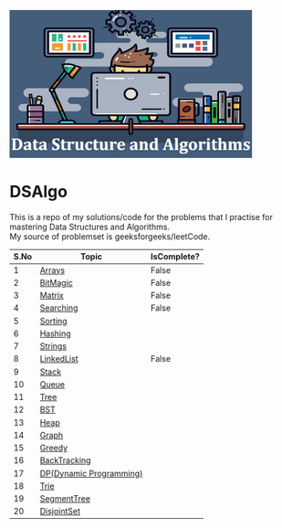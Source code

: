 ![DSA.png](src/main/resources/DSA.png)
# DSAlgo

This is a repo of my solutions/code for the problems that I practise for mastering Data Structures and Algorithms.  
My source of problemset is geeksforgeeks/leetCode.

|S.No|Topic|IsComplete?|
|---|---|---|
|1|[Arrays](src/main/java/surya/practice/geeks/arrays/README.md)|False|
|2|[BitMagic](src/main/java/surya/practice/geeks/bitmagic/README.md)|False|
|3|[Matrix](src/main/java/surya/practice/geeks/matrix/README.md)|False|
|4|[Searching]()|False|
|5|[Sorting]()| |
|6|[Hashing]()| |
|7|[Strings]()| |
|8|[LinkedList]()| False| |
|9|[Stack]()| |
|10|[Queue]()| |
|11|[Tree]()| |
|12|[BST]()| |
|13|[Heap]()| |
|14|[Graph]()| |
|15|[Greedy]()| |
|16|[BackTracking]()| |
|17|[DP(Dynamic Programming)]()| |
|18|[Trie]()| |
|19|[SegmentTree]()| |
|20|[DisjointSet]()| |


